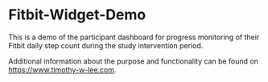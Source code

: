 # Fitbit-Widget-Demo

This is a demo of the participant dashboard for progress monitoring of their Fitbit daily step count during the study intervention period. 

Additional information about the purpose and functionality can be found on https://www.timothy-w-lee.com.